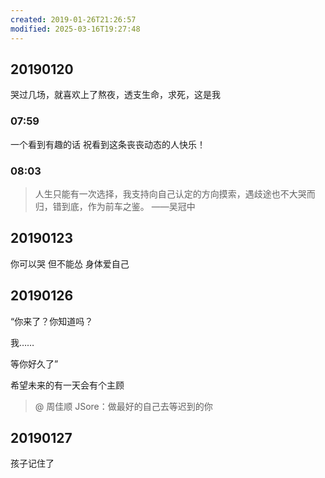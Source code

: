 ```yaml
---
created: 2019-01-26T21:26:57
modified: 2025-03-16T19:27:48
---
```


## 20190120

哭过几场，就喜欢上了熬夜，透支生命，求死，这是我

### 07:59

一个看到有趣的话 祝看到这条丧丧动态的人快乐！

### 08:03

> 人生只能有一次选择，我支持向自己认定的方向摸索，遇歧途也不大哭而归，错到底，作为前车之鉴。
> ——吴冠中

## 20190123

你可以哭 但不能怂 身体爱自己

## 20190126

“你来了？你知道吗？

我……

等你好久了”

希望未来的有一天会有个主顾

> @ 周佳顺 JSore：做最好的自己去等迟到的你

## 20190127

孩子记住了
